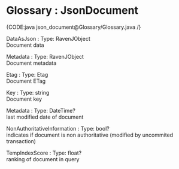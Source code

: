﻿# Glossary : JsonDocument

{CODE:java json_document@Glossary/Glossary.java /}

DataAsJson
:   Type: RavenJObject   
Document data

Metadata
:   Type: RavenJObject   
Document metadata

Etag
:   Type: Etag   
Document ETag

Key
:   Type: string   
Document key

Metadata
:   Type: DateTime?   
last modified date of document 

NonAuthoritativeInformation
:   Type: bool?   
indicates if document is non authoritative (modified by uncommited transaction)  

TempIndexScore
:   Type: float?   
ranking of document in query  